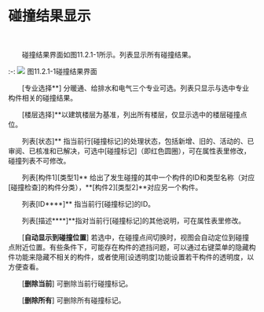 #  碰撞结果显示
<br/>

&emsp;&emsp;碰撞结果界面如图11.2.1\-1所示。列表显示所有碰撞结果。

:-: ![](images/568.png)
图11.2.1\-1碰撞结果界面

&emsp;&emsp;[专业选择**\] 分暖通、给排水和电气三个专业可选。列表只显示与选中专业构件相关的碰撞结果。

&emsp;&emsp;[楼层选择\]**以建筑楼层为基准，列出所有楼层，仅显示选中的楼层碰撞点位。

&emsp;&emsp;列表\[状态\]** 指当前行\[碰撞标记\]的处理状态，包括新增、旧的、活动的、已审阅、已核准和已解决，可选中\[碰撞标记\]（即红色圆圈），可在属性表里修改，碰撞列表不可修改。

&emsp;&emsp;列表\[构件1\]\[类型1\]** 给出了发生碰撞的其中一个构件的ID和类型名称（对应\[碰撞检查\]的构件分类），**\[构件2\]\[类型2\]**对应另一个构件。

&emsp;&emsp;列表\[ID****\]** 指当前行\[碰撞标记\]的ID。

&emsp;&emsp;列表\[描述****\]**指对当前行\[碰撞标记\]的其他说明，可在属性表里修改。

&emsp;&emsp;[**自动显示到碰撞位置**\] 若选中，在碰撞点间切换时，视图会自动定位到碰撞点附近位置。有些条件下，可能存在构件的遮挡问题，可以通过右键菜单的隐藏构件功能来隐藏不相关的构件，或者使用\[设透明度\]功能设置若干构件的透明度，以方便查看。

&emsp;&emsp;\[**删除当前**\] 可删除当前行碰撞标记。

&emsp;&emsp;\[**删除所有**\] 可删除所有碰撞标记。